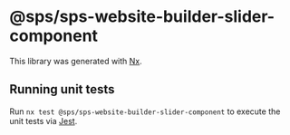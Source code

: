 # @sps/sps-website-builder-slider-component

This library was generated with [Nx](https://nx.dev).

## Running unit tests

Run `nx test @sps/sps-website-builder-slider-component` to execute the unit tests via [Jest](https://jestjs.io).
